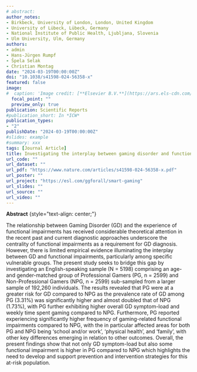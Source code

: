 ```yaml
---
# abstract: 
author_notes:
- Birkbeck, University of London, London, United Kingdom
- University of Lübeck, Lübeck, Germany
- National Institute of Public Health, Ljubljana, Slovenia
- Ulm University, Ulm, Germany
authors:
- admin
- Hans-Jürgen Rumpf
- Špela Selak
- Christian Montag
date: "2024-03-19T00:00:00Z"
doi: "10.1038/s41598-024-56358-x"
featured: false
image:
#  caption: 'Image credit: [**Elsevier B.V.**](https://ars.els-cdn.com/content/image/X02779536.jpg)'
  focal_point: ""
  preview_only: true
publication: Scientific Reports
#publication_short: In *ICW*
publication_types:
- "2"
publishDate: "2024-03-19T00:00:00Z"
#slides: example
#summary: xxx
tags: [Journal Article]
title: Investigating the interplay between gaming disorder and functional impairments in professional esports gaming
url_code: ""
url_dataset: ""
url_pdf: "https://www.nature.com/articles/s41598-024-56358-x.pdf"
url_poster: ""
url_project: "https://esl.com/ggforall/smart-gaming"
url_slides: ""
url_source: ""
url_video: ""
---
```

**Abstract**
{style="text-align: center;"}

The relationship between Gaming Disorder (GD) and the experience of functional impairments has received considerable theoretical attention in the recent past and current diagnostic approaches underscore the centrality of functional impairments as a requirement for GD diagnosis. However, there is limited empirical evidence illuminating the interplay between GD and functional impairments, particularly among specific vulnerable groups. The present study seeks to bridge this gap by investigating an English-speaking sample (N = 5198) comprising an age- and gender-matched group of Professional Gamers (PG, n = 2599) and Non-Professional Gamers (NPG, n = 2599) sub-sampled from a larger sample of 192,260 individuals. The results revealed that PG were at a greater risk for GD compared to NPG as the prevalence rate of GD among PG (3.31%) was significantly higher and almost doubled that of NPG (1.73%), with PG further exhibiting higher overall GD symptom-load and weekly time spent gaming compared to NPG. Furthermore, PG reported experiencing significantly higher frequency of gaming-related functional impairments compared to NPG, with the in particular affected areas for both PG and NPG being ‘school and/or work’, ‘physical health’, and ‘family’, with other key differences emerging in relation to other outcomes. Overall, the present findings show that not only GD symptom-load but also some functional impairment is higher in PG compared to NPG which highlights the need to develop and support prevention and intervention strategies for this at-risk population.